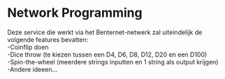 # Network Programming
Deze service die werkt via het Benternet-netwerk zal uiteindelijk de volgende features bevatten:  
  -Coinflip doen  
  -Dice throw (te kiezen tussen een D4, D6, D8, D12, D20 en een D100)  
  -Spin-the-wheel (meerdere strings inputten en 1 string als output krijgen)  
  -Andere ideeen...  
